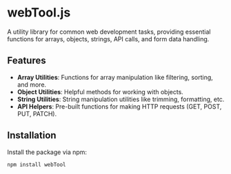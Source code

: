 # webTool.js

A utility library for common web development tasks, providing essential functions for arrays, objects, strings, API calls, and form data handling.

## Features

- **Array Utilities**: Functions for array manipulation like filtering, sorting, and more.
- **Object Utilities**: Helpful methods for working with objects.
- **String Utilities**: String manipulation utilities like trimming, formatting, etc.
- **API Helpers**: Pre-built functions for making HTTP requests (GET, POST, PUT, PATCH).

## Installation

Install the package via npm:

```bash
npm install webTool
